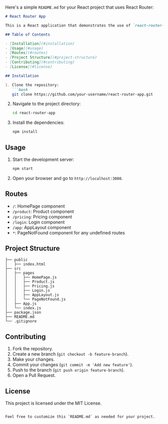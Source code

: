 Here's a simple `README.md` for your React project that uses React Router:

```markdown
# React Router App

This is a React application that demonstrates the use of `react-router-dom` for client-side routing.

## Table of Contents

- [Installation](#installation)
- [Usage](#usage)
- [Routes](#routes)
- [Project Structure](#project-structure)
- [Contributing](#contributing)
- [License](#license)

## Installation

1. Clone the repository:
   ```bash
   git clone https://github.com/your-username/react-router-app.git
   ```
2. Navigate to the project directory:
   ```bash
   cd react-router-app
   ```
3. Install the dependencies:
   ```bash
   npm install
   ```

## Usage

1. Start the development server:
   ```bash
   npm start
   ```
2. Open your browser and go to `http://localhost:3000`.

## Routes

- `/`: HomePage component
- `/product`: Product component
- `/pricing`: Pricing component
- `/login`: Login component
- `/app`: AppLayout component
- `*`: PageNotFound component for any undefined routes

## Project Structure

```
├── public
│   ├── index.html
├── src
│   ├── pages
│   │   ├── HomePage.js
│   │   ├── Product.js
│   │   ├── Pricing.js
│   │   ├── Login.js
│   │   ├── AppLayout.js
│   │   └── PageNotFound.js
│   ├── App.js
│   └── index.js
├── package.json
├── README.md
└── .gitignore
```

## Contributing

1. Fork the repository.
2. Create a new branch (`git checkout -b feature-branch`).
3. Make your changes.
4. Commit your changes (`git commit -m 'Add new feature'`).
5. Push to the branch (`git push origin feature-branch`).
6. Open a Pull Request.

## License

This project is licensed under the MIT License.
```

Feel free to customize this `README.md` as needed for your project.